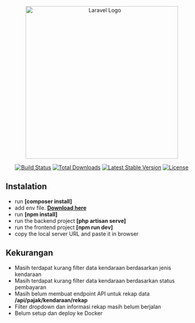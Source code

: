 <p align="center"><a href="https://laravel.com" target="_blank"><img src="https://raw.githubusercontent.com/laravel/art/master/logo-lockup/5%20SVG/2%20CMYK/1%20Full%20Color/laravel-logolockup-cmyk-red.svg" width="400" alt="Laravel Logo"></a></p>

<p align="center">
<a href="https://github.com/laravel/framework/actions"><img src="https://github.com/laravel/framework/workflows/tests/badge.svg" alt="Build Status"></a>
<a href="https://packagist.org/packages/laravel/framework"><img src="https://img.shields.io/packagist/dt/laravel/framework" alt="Total Downloads"></a>
<a href="https://packagist.org/packages/laravel/framework"><img src="https://img.shields.io/packagist/v/laravel/framework" alt="Latest Stable Version"></a>
<a href="https://packagist.org/packages/laravel/framework"><img src="https://img.shields.io/packagist/l/laravel/framework" alt="License"></a>
</p>

## Instalation

- run **[composer install]**
- add env file. **[Download here](https://drive.google.com/drive/folders/1yJ5T2ezgAAYpzYAPCWFd9wtB4w51rbIp?usp=drive_link)**
- run **[npm install]**
- run the backend project **[php artisan serve]**
- run the frontend project **[npm run dev]**
- copy the local server URL and paste it in browser

## Kekurangan

- Masih terdapat kurang filter data kendaraan berdasarkan jenis kendaraan
- Masih terdapat kurang filter data kendaraan berdasarkan status pembayaran
- Masih belum membuat endpoint API untuk rekap data **/api/pajak/kendaraan/rekap**
- Filter dropdown dan informasi rekap masih belum berjalan
- Belum setup dan deploy ke Docker

